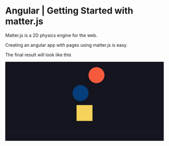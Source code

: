 # Angular | Getting Started with matter.js

Matter.js is a 2D physics engine for the web.

Creating an angular app with pages using matter.js is easy.

The final result will look like this

![Final Result](doc/intro.png)
